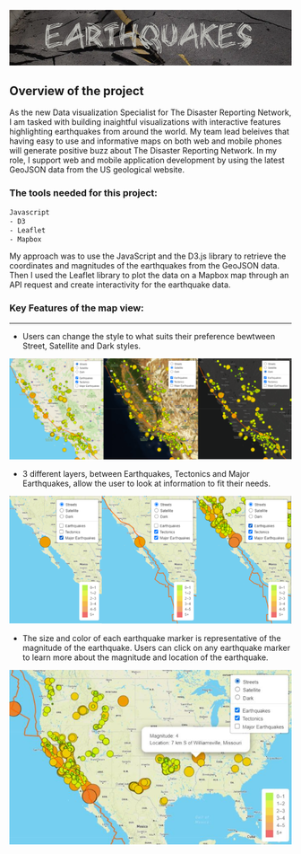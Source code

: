 ![header](./images/eq_title_header.PNG)

## Overview of the project

As the new Data visualization Specialist for The Disaster Reporting Network, I am tasked with building inaightful visualizations with interactive features highlighting earthquakes from around the world. My team lead beleives that having easy to use and informative maps on both web and mobile phones will generate positive buzz about The Disaster Reporting Network. In my role, I support web and mobile application development by using the latest GeoJSON data from the US geological website. 

### The tools needed for this project:

    Javascript
    - D3
    - Leaflet
    - Mapbox

My approach was to use the JavaScript and the D3.js library to retrieve the coordinates and magnitudes of the earthquakes from the GeoJSON data. Then I used the Leaflet library to plot the data on a Mapbox map through an API request and create interactivity for the earthquake data.

### Key Features of the map view:
---

- Users can change the style to what suits their preference bewtween Street, Satellite and Dark styles.

![styles_comp](./images/comp.PNG)

- 3 different layers, between Earthquakes, Tectonics and Major Earthquakes, allow the user to look at information to fit their needs. 

![layers](./images/layers_comp.PNG)

- The size and color of each earthquake marker is representative of the magnitude of the earthquake. Users can click on any earthquake marker to learn more about the magnitude and location of the earthquake.

![map](./images/map_view.png)

